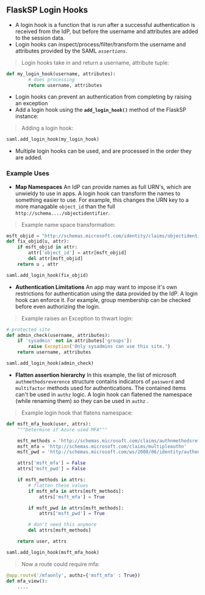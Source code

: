 ## FlaskSP Login Hooks
* A login hook is a function that is run after a successful authentication is received from the IdP, but before the username and attributes are added to the session data. 
* Login hooks can inspect/process/filter/transform the username and attributes provided by the SAML *`assertions`*. 
> Login hooks take in and return a username, attribute tuple:
```python
def my_login_hook(username, attributes):
        # does processing
        return username, attributes
```
* Login hooks can prevent an authentication from completing by raising an exception
* Add a login hook using the **`add_login_hook()`** method of the FlaskSP instance:
> Adding a login hook:
```python
saml.add_login_hook(my_login_hook)
```
* Multiple login hooks can be used, and are processed in the order they are added.

### Example Uses
* **Map Namespaces** An IdP can provide names as full URN's, which are unwieldy to use in apps.  A login hook can transform the names to something easier to use.
For example, this changes the URN key to a more managable `object_id` than the full `http://schema..../objectidentifier`. 
> Example name space transformation:
```python
msft_objid = "http://schemas.microsoft.com/identity/claims/objectidentifier"
def fix_objid(u, attr):
    if msft_objid in attr:
        attr['object_id'] = attr[msft_objid]
        del attr[msft_objid]
    return u , attr

saml.add_login_hook(fix_objid)
```

* **Authentication Limitations** An app may want to impose it's own restrictions for authentication using the data provided by the IdP. A login hook can enforce it. For example, group membership can be checked before even authorizing the login.
> Example raises an Exception to thwart login:
```python
# protected site
def admin_check(username, attributes):
    if 'sysadmin' not in attributes['groups']:
        raise Exception('Only sysadmins can use this site.')
    return username, attributes

saml.add_login_hook(admin_check)
``` 
* **Flatten assertion hierarchy** In this example, the list of microsoft `authmethodsreverence` structure contains indicators of `password` and `multifactor` methods used for authentications. The contained items can't be used in `authz` logic. A login hook can flatened the namespace (while renaming them) so they can be used in `authz` .
> Example login hook that flatens namespace:
```python
def msft_mfa_hook(user, attrs):
    """Determine if Azure used MFA"""

    msft_methods = 'http://schemas.microsoft.com/claims/authnmethodsreferences'
    msft_mfa = 'http://schemas.microsoft.com/claims/multipleauthn'
    msft_pwd = 'http://schemas.microsoft.com/ws/2008/06/identity/authenticationmethod/password'

    attrs['msft_mfa'] = False
    attrs['msft_pwd'] = False

    if msft_methods in attrs:
        # flatten these values
        if msft_mfa in attrs[msft_methods]:
            attrs['msft_mfa'] = True

        if msft_pwd in attrs[msft_methods]:
            attrs['msft_pwd'] = True

        # don't need this anymore
        del attrs[msft_methods]

    return user, attrs

saml.add_login_hook(msft_mfa_hook)
```
>Now a route could require mfa:
```python
@app.route('/mfaonly', authz={'msft_mfa' : True})
def mfa_view():
    ....
```

